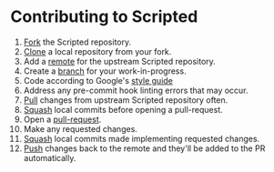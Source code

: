 # Contributing to Scripted

1. [Fork][fork-link] the Scripted repository.
1. [Clone][clone-link] a local repository from your fork.
1. Add a [remote][remote-link] for the upstream Scripted repository.
1. Create a [branch][branch-link] for your work-in-progress.
1. Code according to Google's [style guide][styleguide-link]
1. Address any pre-commit hook linting errors that may occur.
1. [Pull][syncing-link] changes from upstream Scripted repository often.
1. [Squash][squash-link] local commits before opening a pull-request.
1. Open a [pull-request][pr-link].
1. Make any requested changes.
1. [Squash][squash-link] local commits made implementing requested changes.
1. [Push][push-link] changes back to the remote and they'll be added to the PR automatically.


[branch-link]: <http://guides.github.com/introduction/flow/>
[clone-link]: <https://help.github.com/articles/cloning-a-repository/>
[fork-link]: <http://guides.github.com/activities/forking/>
[open-source-guide]: <https://opensource.guide/how-to-contribute/>
[pr-link]: <https://help.github.com/articles/creating-a-pull-request/>
[push-link]: <https://help.github.com/articles/pushing-to-a-remote/>
[remote-link]: <https://help.github.com/articles/configuring-a-remote-for-a-fork/>
[squash-link]: <https://github.com/todotxt/todo.txt-android/wiki/Squash-All-Commits-Related-to-a-Single-Issue-into-a-Single-Commit>
[syncing-link]: <https://help.github.com/articles/syncing-a-fork>


[styleguide-link]: <http://google.github.io/styleguide/pyguide.html>